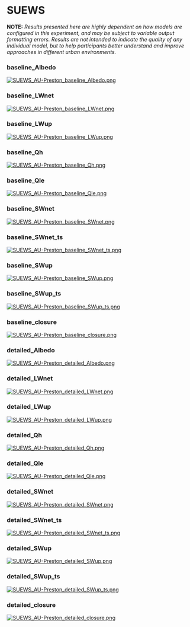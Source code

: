 # SUEWS

**NOTE:** *Results presented here are highly dependent on how models are configured in this experiment, and may be subject to variable output formatting errors. Results are not intended to indicate the quality of any individual model, but to help participants better understand and improve approaches in different urban environments.*

### baseline_Albedo
[![SUEWS_AU-Preston_baseline_Albedo.png](SUEWS_AU-Preston_baseline_Albedo.png)](SUEWS_AU-Preston_baseline_Albedo.png.png)

### baseline_LWnet
[![SUEWS_AU-Preston_baseline_LWnet.png](SUEWS_AU-Preston_baseline_LWnet.png)](SUEWS_AU-Preston_baseline_LWnet.png.png)

### baseline_LWup
[![SUEWS_AU-Preston_baseline_LWup.png](SUEWS_AU-Preston_baseline_LWup.png)](SUEWS_AU-Preston_baseline_LWup.png.png)

### baseline_Qh
[![SUEWS_AU-Preston_baseline_Qh.png](SUEWS_AU-Preston_baseline_Qh.png)](SUEWS_AU-Preston_baseline_Qh.png.png)

### baseline_Qle
[![SUEWS_AU-Preston_baseline_Qle.png](SUEWS_AU-Preston_baseline_Qle.png)](SUEWS_AU-Preston_baseline_Qle.png.png)

### baseline_SWnet
[![SUEWS_AU-Preston_baseline_SWnet.png](SUEWS_AU-Preston_baseline_SWnet.png)](SUEWS_AU-Preston_baseline_SWnet.png.png)

### baseline_SWnet_ts
[![SUEWS_AU-Preston_baseline_SWnet_ts.png](SUEWS_AU-Preston_baseline_SWnet_ts.png)](SUEWS_AU-Preston_baseline_SWnet_ts.png.png)

### baseline_SWup
[![SUEWS_AU-Preston_baseline_SWup.png](SUEWS_AU-Preston_baseline_SWup.png)](SUEWS_AU-Preston_baseline_SWup.png.png)

### baseline_SWup_ts
[![SUEWS_AU-Preston_baseline_SWup_ts.png](SUEWS_AU-Preston_baseline_SWup_ts.png)](SUEWS_AU-Preston_baseline_SWup_ts.png.png)

### baseline_closure
[![SUEWS_AU-Preston_baseline_closure.png](SUEWS_AU-Preston_baseline_closure.png)](SUEWS_AU-Preston_baseline_closure.png.png)

### detailed_Albedo
[![SUEWS_AU-Preston_detailed_Albedo.png](SUEWS_AU-Preston_detailed_Albedo.png)](SUEWS_AU-Preston_detailed_Albedo.png.png)

### detailed_LWnet
[![SUEWS_AU-Preston_detailed_LWnet.png](SUEWS_AU-Preston_detailed_LWnet.png)](SUEWS_AU-Preston_detailed_LWnet.png.png)

### detailed_LWup
[![SUEWS_AU-Preston_detailed_LWup.png](SUEWS_AU-Preston_detailed_LWup.png)](SUEWS_AU-Preston_detailed_LWup.png.png)

### detailed_Qh
[![SUEWS_AU-Preston_detailed_Qh.png](SUEWS_AU-Preston_detailed_Qh.png)](SUEWS_AU-Preston_detailed_Qh.png.png)

### detailed_Qle
[![SUEWS_AU-Preston_detailed_Qle.png](SUEWS_AU-Preston_detailed_Qle.png)](SUEWS_AU-Preston_detailed_Qle.png.png)

### detailed_SWnet
[![SUEWS_AU-Preston_detailed_SWnet.png](SUEWS_AU-Preston_detailed_SWnet.png)](SUEWS_AU-Preston_detailed_SWnet.png.png)

### detailed_SWnet_ts
[![SUEWS_AU-Preston_detailed_SWnet_ts.png](SUEWS_AU-Preston_detailed_SWnet_ts.png)](SUEWS_AU-Preston_detailed_SWnet_ts.png.png)

### detailed_SWup
[![SUEWS_AU-Preston_detailed_SWup.png](SUEWS_AU-Preston_detailed_SWup.png)](SUEWS_AU-Preston_detailed_SWup.png.png)

### detailed_SWup_ts
[![SUEWS_AU-Preston_detailed_SWup_ts.png](SUEWS_AU-Preston_detailed_SWup_ts.png)](SUEWS_AU-Preston_detailed_SWup_ts.png.png)

### detailed_closure
[![SUEWS_AU-Preston_detailed_closure.png](SUEWS_AU-Preston_detailed_closure.png)](SUEWS_AU-Preston_detailed_closure.png.png)


